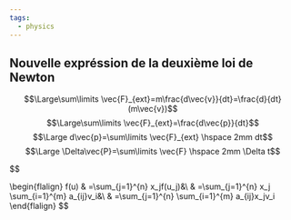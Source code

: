 ```yaml
---
tags:
  - physics
---
```


## Nouvelle expréssion de la deuxième loi de Newton
$$\Large\sum\limits \vec{F}_{ext}=m\frac{d\vec{v}}{dt}=\frac{d}{dt}(m\vec{v})$$ $$\Large\sum\limits \vec{F}_{ext}=\frac{d\vec{p}}{dt}$$ $$\Large d\vec{p}=\sum\limits \vec{F}_{ext} \hspace 2mm dt$$ $$\Large \Delta\vec{P}=\sum\limits \vec{F} \hspace 2mm \Delta t$$


$$

\begin{flalign}
f(u) & =\sum_{j=1}^{n} x_jf(u_j)&\\
     & =\sum_{j=1}^{n} x_j \sum_{i=1}^{m} a_{ij}v_i&\\
     & =\sum_{j=1}^{n} \sum_{i=1}^{m} a_{ij}x_jv_i
\end{flalign}
$$
